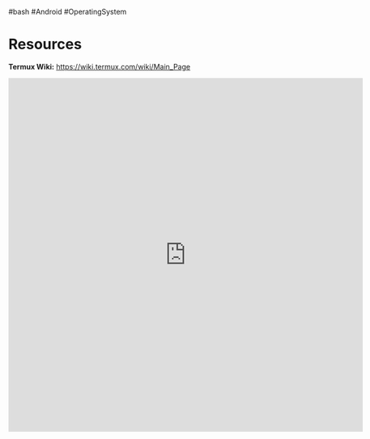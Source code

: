#bash #Android #OperatingSystem 
# Resources
**Termux Wiki:** https://wiki.termux.com/wiki/Main_Page

<iframe width="700" height="700" src="https://wiki.termux.com/wiki/Main_Page" title="YouTube video player" frameborder="0" allow="accelerometer; autoplay; clipboard-write; encrypted-media; gyroscope; picture-in-picture; web-share" allowfullscreen></iframe>
